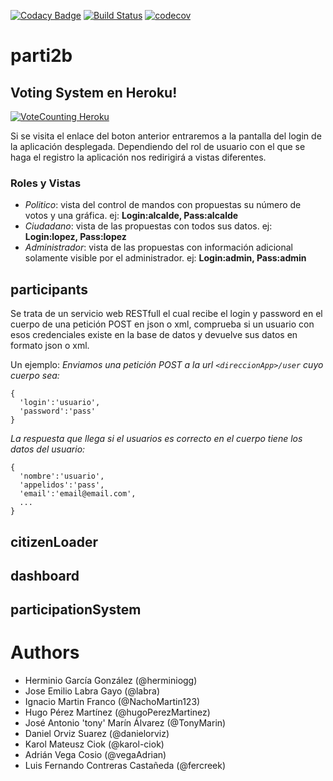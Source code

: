 [![Codacy Badge](https://api.codacy.com/project/badge/Grade/383f288fbcbc4c36b0dd585db568a23c)](https://www.codacy.com/app/karol-ciok/parti2b?utm_source=github.com&amp;utm_medium=referral&amp;utm_content=Arquisoft/parti2b&amp;utm_campaign=Badge_Grade)
[![Build Status](https://travis-ci.org/Arquisoft/parti2b.svg?branch=master)](https://travis-ci.org/Arquisoft/parti2b)
[![codecov](https://codecov.io/gh/Arquisoft/parti2b/branch/master/graph/badge.svg)](https://codecov.io/gh/Arquisoft/parti2b)
# parti2b
## Voting System en Heroku!
[![VoteCounting Heroku](https://img.shields.io/badge/View%20on-Heroku-ff69b4.svg)](http://parti2b.herokuapp.com/) 

Si se visita el enlace del boton anterior entraremos a la pantalla del login de la aplicación desplegada.
Dependiendo del rol de usuario con el que se haga el registro la aplicación nos redirigirá a vistas diferentes.
### Roles y Vistas
* _Politico_: vista del control de mandos con propuestas su número de votos y una gráfica. ej: __Login:alcalde, Pass:alcalde__
* _Ciudadano_: vista de las propuestas con todos sus datos. ej: __Login:lopez, Pass:lopez__
* _Administrador_: vista de las propuestas con información adicional solamente visible por el administrador. ej: __Login:admin, Pass:admin__

## participants
Se trata de un servicio web RESTfull el cual recibe el login y password en el cuerpo de una petición POST en json o xml, comprueba si un usuario con esos credenciales existe en la base de datos y devuelve sus datos en formato json o xml.

Un ejemplo:
_Enviamos una petición POST a la url `<direccionApp>/user` cuyo cuerpo sea:_

    {
      'login':'usuario',
      'password':'pass'
    }
    
 _La respuesta que llega si el usuarios es correcto en el cuerpo tiene los datos del usuario:_
 
    {
      'nombre':'usuario',
      'appelidos':'pass',
      'email':'email@email.com',
      ...
    }
    
## citizenLoader
## dashboard
## participationSystem

# Authors

- Herminio García González (@herminiogg)
- Jose Emilio Labra Gayo (@labra)
- Ignacio Martin Franco (@NachoMartin123)
- Hugo Pérez Martínez (@hugoPerezMartinez)
- José Antonio 'tony' Marín Álvarez (@TonyMarin)
- Daniel Orviz Suarez (@danielorviz)
- Karol Mateusz Ciok (@karol-ciok)
- Adrián Vega Cosio (@vegaAdrian)
- Luis Fernando Contreras Castañeda (@fercreek)
